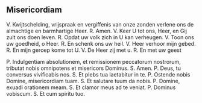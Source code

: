 ## Misericordiam

V. Kwijtschelding, vrij­spraak en vergiffenis van onze zonden verlene ons de al­machtige en barm­hartige Heer. R. Amen. V. Keer U tot ons, Heer, en Gij zult ons doen leven. R. Opdat uw volk zich in U kan verheugen. V. Toon ons uw goedheid, o Heer. R. En schenk ons uw heil. V. Heer verhoor mijn gebed. R. En mijn geroep kome tot U. V. De Heer zij met u. R. En met uw geest

P. Indulgentiam absolutionem, et remissionem peccatorum nostrorum, tributat nobis omnipotens et misericors Dominus. S. Amen. P. Deus, tu conversus vivificabis nos. S. Et plebs tua laetabitur in te. P. Ostende nobis Domine, misericordiam tuam. S. Et salutare tuum da nobis. P. Domine, exuadi orationem meam. S. Et clamor meus ad te veniat. P. Dominus vobiscum. S. Et cum spiritu tuo.

